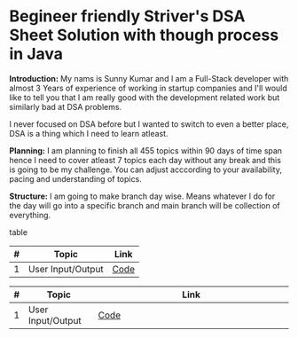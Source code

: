 # Begineer friendly Striver's DSA Sheet Solution with though process in Java

**Introduction:**
My nams is Sunny Kumar and I am a Full-Stack developer with almost 3 Years of experience of working in startup companies and I'll would like to tell you that I am really good with the development related work but similarly bad at DSA problems.

I never focused on DSA before but I wanted to switch to even a better place, DSA is a thing which I need to learn atleast.


**Planning:**
I am planning to finish all 455 topics within 90 days of time span hence I need to cover atleast 7 topics each day without any break and this is going to be my challenge. You can adjust acccording to your availability, pacing and understanding of topics.


**Structure:**
I am going to make branch day wise. Means whatever I do for the day will go into a specific branch and main branch will be collection of everything.

table

| #  | Topic              | Link                                                   |
|----|--------------------|--------------------------------------------------------|
| 1  | User Input/Output  | [Code](https://github.com/sunnyicymi/StriversDSASheet/day1/code1.md) |

<table style="width:100%">
  <thead>
    <tr>
      <th style="width:5%">#</th>
      <th style="width:25%">Topic</th>
      <th style="width:70%">Link</th>
    </tr>
  </thead>
  <tbody>
    <tr>
      <td>1</td>
      <td>User Input/Output</td>
      <td><a href="https://github.com/sunnyicymi/StriversDSASheet/day1/code1.md">Code</a></td>
    </tr>
  </tbody>
</table>

